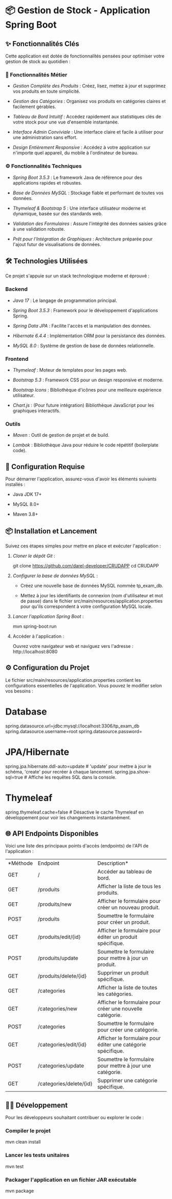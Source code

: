 # 📦 Gestion de Stock - Application Spring Boot

## ✨ Fonctionnalités Clés

Cette application est dotée de fonctionnalités pensées pour optimiser votre gestion de stock au quotidien :

### 🚀 Fonctionnalités Métier

- *Gestion Complète des Produits* : Créez, lisez, mettez à jour et supprimez vos produits en toute simplicité.

- *Gestion des Catégories* : Organisez vos produits en catégories claires et facilement gérables.

- *Tableau de Bord Intuitif* : Accédez rapidement aux statistiques clés de votre stock pour une vue d'ensemble instantanée.

- *Interface Admin Conviviale* : Une interface claire et facile à utiliser pour une administration sans effort.

- *Design Entièrement Responsive* : Accédez à votre application sur n'importe quel appareil, du mobile à l'ordinateur de bureau.


### ⚙ Fonctionnalités Techniques

- *Spring Boot 3.5.3* : Le framework Java de référence pour des applications rapides et robustes.

- *Base de Données MySQL* : Stockage fiable et performant de toutes vos données.

- *Thymeleaf & Bootstrap 5* : Une interface utilisateur moderne et dynamique, basée sur des standards web.

- *Validation des Formulaires* : Assure l'intégrité des données saisies grâce à une validation robuste.

- *Prêt pour l'Intégration de Graphiques* : Architecture préparée pour l'ajout futur de visualisations de données.


## 🛠 Technologies Utilisées

Ce projet s'appuie sur un stack technologique moderne et éprouvé :

### Backend

- *Java 17* : Le langage de programmation principal.

- *Spring Boot 3.5.3* : Framework pour le développement d'applications Spring.

- *Spring Data JPA* : Facilite l'accès et la manipulation des données.

- *Hibernate 6.4.4* : Implémentation ORM pour la persistance des données.

- *MySQL 8.0* : Système de gestion de base de données relationnelle.


### Frontend

- *Thymeleaf* : Moteur de templates pour les pages web.

- *Bootstrap 5.3* : Framework CSS pour un design responsive et moderne.

- *Bootstrap Icons* : Bibliothèque d'icônes pour une meilleure expérience utilisateur.

- *Chart.js* : (Pour future intégration) Bibliothèque JavaScript pour les graphiques interactifs.


### Outils

- *Maven* : Outil de gestion de projet et de build.

- *Lombok* : Bibliothèque Java pour réduire le code répétitif (boilerplate code).


## 🚀 Configuration Requise

Pour démarrer l'application, assurez-vous d'avoir les éléments suivants installés :

- Java JDK 17+

- MySQL 8.0+

- Maven 3.8+


## 📦 Installation et Lancement

Suivez ces étapes simples pour mettre en place et exécuter l'application :

1. *Cloner le dépôt Git* :


    git clone https://github.com/darel-developer/CRUDAPP
    cd CRUDAPP


2. *Configurer la base de données MySQL* :

    - Créez une nouvelle base de données MySQL nommée tp_exam_db.

    - Mettez à jour les identifiants de connexion (nom d'utilisateur et mot de passe) dans le fichier src/main/resources/application.properties pour qu'ils correspondent à votre configuration MySQL locale.

3. *Lancer l'application Spring Boot* :


    mvn spring-boot:run


4. Accéder à l'application :

   Ouvrez votre navigateur web et naviguez vers l'adresse : http://localhost:8080


## ⚙ Configuration du Projet

Le fichier src/main/resources/application.properties contient les configurations essentielles de l'application. Vous pouvez le modifier selon vos besoins :


# Database
spring.datasource.url=jdbc:mysql://localhost:3306/tp_exam_db
spring.datasource.username=root
spring.datasource.password=

# JPA/Hibernate
spring.jpa.hibernate.ddl-auto=update # 'update' pour mettre à jour le schéma, 'create' pour recréer à chaque lancement.
spring.jpa.show-sql=true # Affiche les requêtes SQL dans la console.

# Thymeleaf
spring.thymeleaf.cache=false # Désactive le cache Thymeleaf en développement pour voir les changements instantanément.


## 🌐 API Endpoints Disponibles

Voici une liste des principaux points d'accès (endpoints) de l'API de l'application :

|   |   |   |
|---|---|---|
|*Méthode|Endpoint|Description*|
|GET|/|Accéder au tableau de bord.|
|GET|/produits|Afficher la liste de tous les produits.|
|GET|/produits/new|Afficher le formulaire pour créer un nouveau produit.|
|POST|/produits|Soumettre le formulaire pour créer un produit.|
|GET|/produits/edit/{id}|Afficher le formulaire pour éditer un produit spécifique.|
|POST|/produits/update|Soumettre le formulaire pour mettre à jour un produit.|
|GET|/produits/delete/{id}|Supprimer un produit spécifique.|
|GET|/categories|Afficher la liste de toutes les catégories.|
|GET|/categories/new|Afficher le formulaire pour créer une nouvelle catégorie.|
|POST|/categories|Soumettre le formulaire pour créer une catégorie.|
|GET|/categories/edit/{id}|Afficher le formulaire pour éditer une catégorie spécifique.|
|POST|/categories/update|Soumettre le formulaire pour mettre à jour une catégorie.|
|GET|/categories/delete/{id}|Supprimer une catégorie spécifique.|

## 👨‍💻 Développement

Pour les développeurs souhaitant contribuer ou explorer le code :

### Compiler le projet


mvn clean install


### Lancer les tests unitaires


mvn test


### Packager l'application en un fichier JAR exécutable


mvn package
